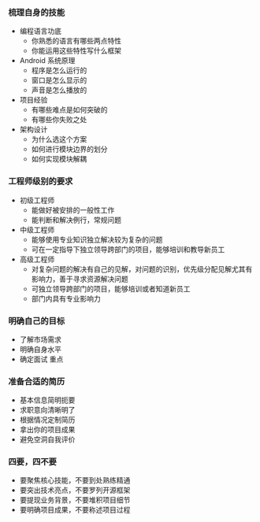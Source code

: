 ### 梳理自身的技能

- 编程语言功底
  - 你熟悉的语言有哪些两点特性
  - 你能运用这些特性写什么框架
- Android 系统原理
  - 程序是怎么运行的
  - 窗口是怎么显示的
  - 声音是怎么播放的
- 项目经验
  - 有哪些难点是如何突破的
  - 有哪些你失败之处
- 架构设计
  - 为什么选这个方案
  - 如何进行模块边界的划分
  - 如何实现模块解耦

### 工程师级别的要求

- 初级工程师
  - 能做好被安排的一般性工作
  - 能判断和解决例行，常规问题
- 中级工程师
  - 能够使用专业知识独立解决较为复杂的问题
  - 可在一定指导下独立领导跨部门的项目，能够培训和教导新员工
- 高级工程师
  - 对复杂问题的解决有自己的见解，对问题的识别，优先级分配见解尤其有影响力，善于寻求资源解决问题
  - 可独立领导跨部门的项目，能够培训或者知道新员工
  - 部门内具有专业影响力

### 明确自己的目标

- 了解市场需求
- 明确自身水平
- 确定面试 重点



### 准备合适的简历

- 基本信息简明扼要
- 求职意向清晰明了
- 根据情况定制简历
- 拿出你的项目成果
- 避免空洞自我评价

### 四要，四不要

- 要聚焦核心技能，不要到处熟练精通
- 要突出技术亮点，不要罗列开源框架
- 要提现业务背景，不要堆积项目细节
- 要明确项目成果，不要称述项目过程